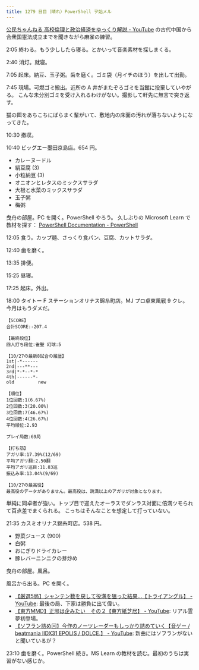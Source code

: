 ```yaml
---
title: 1279 日目（晴れ）PowerShell ヲ始メル
---
```


[公民ちゃんねる 高校倫理と政治経済をゆっくり解説 - YouTube](https://www.youtube.com/playlist?list=PLQQ1MCm9skfub1Dg6O4BOdQydI9IMy-Ih)
の古代中国から合衆国憲法成立までを聞きながら麻雀の練習。

2:05 終わる。もう少ししたら寝る。とかいって音楽素材を探しまくる。

2:40 消灯。就寝。

7:05 起床。納豆、玉子粥。歯を磨く。ゴミ袋（月イチのほう）を出して出勤。

7:45 現場。可燃ゴミ搬出。近所の A 井がまたぞろゴミを当館に投棄していやがる。
こんな未分別ゴミを受け入れるわけがない。撮影して軒先に無言で突き返す。

猫の餌をあちこちにばらまく輩がいて、敷地内の床面の汚れが落ちないようになってきた。

10:30 撤収。

10:40 ビッグエー墨田京島店。654 円。

* カレーヌードル
* 絹豆腐 (3)
* 小粒納豆 (3)
* オニオンとレタスのミックスサラダ
* 大根と水菜のミックスサラダ
* 玉子粥
* 梅粥

曳舟の部屋。PC を開く。PowerShell やろう。
久しぶりの Microsoft Learn で教材を探す：
[PowerShell Documentation - PowerShell](https://learn.microsoft.com/en-us/powershell/?view=powershell-7.3)

12:05 食う。カップ麺、さっくり食パン、豆腐、カットサラダ。

12:40 歯を磨く。

13:35 排便。

15:25 昼寝。

17:25 起床。外出。

18:00 タイトー F ステーションオリナス錦糸町店。MJ プロ卓東風戦 9 クレ。
今月はもうダメだ。

```text
【SCORE】
合計SCORE:-207.4

【最終段位】
四人打ち段位:雀聖 幻球:5

【10/27の最新8試合の履歴】
1st|-*------
2nd|---**---
3rd|*-*--*-*
4th|------*-
old         new

【順位】
1位回数:1(6.67%)
2位回数:3(20.00%)
3位回数:7(46.67%)
4位回数:4(26.67%)
平均順位:2.93

プレイ局数:69局

【打ち筋】
アガリ率:17.39%(12/69)
平均アガリ翻:2.50翻
平均アガリ巡目:11.83巡
振込み率:13.04%(9/69)

【10/27の最高役】
最高役のデータがありません。最高役は、跳満以上のアガリが対象となります。
```

単純に同卓者が強い。トップ目で迎えたオーラスでダンラス対面に倍満ツモられて百点差でまくられる。
こっちはそんなことを想定して打っていない。

21:35 カスミオリナス錦糸町店。538 円。

* 野菜ジュース (900)
* 白粥
* おにぎりドライカレー
* 豚レバーニンニクの芽炒め

曳舟の部屋。風呂。

風呂から出る。PC を開く。

* [【厳選5局】シャンテン数を戻して役満を狙った結果…【トライアングル】 - YouTube](https://www.youtube.com/watch?v=hji7lDMDNvs):
  最後の局、下家は勝負に出て偉い。
* [【東方MMD】正邪は企みたい　その２【東方紙芝居】 - YouTube](https://www.youtube.com/watch?v=bm_1YRx5L94):
  リアル霊夢初登場。
* [【ソフラン詰め回】今作のノーツレーダーもしっかり詰めていく【音ゲー / beatmania IIDX31 EPOLIS / DOLCE.】 - YouTube](https://www.youtube.com/watch?v=kTO0fP4QwxE):
  新曲にはソフランがないと聞いているが？

23:10 歯を磨く。PowerShell 続き。MS Learn の教材を読む。最初のうちは実習がない感じか。
